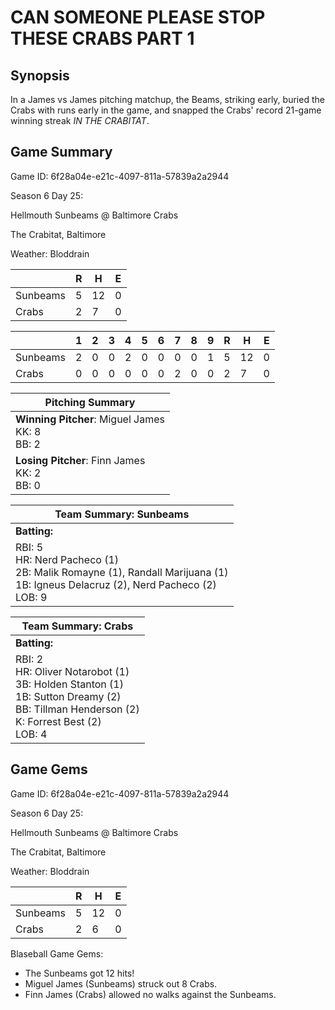 # CAN SOMEONE PLEASE STOP THESE CRABS PART 1

## Synopsis

In a James vs James pitching matchup, the Beams, striking early, buried the Crabs with runs
early in the game, and snapped the Crabs' record 21-game winning streak _IN THE CRABITAT_.

## Game Summary

Game ID: 6f28a04e-e21c-4097-811a-57839a2a2944

Season 6 Day 25:

Hellmouth Sunbeams @ Baltimore Crabs

The Crabitat, Baltimore

Weather: Bloddrain



|  | R | H | E |
| --- | --- | --- | --- |
| Sunbeams |   5 |  12 |   0 | 
| Crabs |   2 |   7 |   0 | 


|  |   1 |   2 |   3 |   4 |   5 |   6 |   7 |   8 |   9 |  R | H | E |
| --- | --- | --- | --- | --- | --- | --- | --- | --- | --- | --- | --- | --- |
| Sunbeams |   2 |   0 |   0 |   2 |   0 |   0 |   0 |   0 |   1 |   5 |  12 |   0 | 
| Crabs |   0 |   0 |   0 |   0 |   0 |   0 |   2 |   0 |   0 |   2 |   7 |   0 | 


| Pitching Summary |
| --- |
| **Winning Pitcher**: Miguel James<br />KK: 8<br />BB: 2 |
| **Losing Pitcher**: Finn James<br />KK: 2<br />BB: 0 |


| Team Summary: Sunbeams |
| --- |
| **Batting:** |
| RBI: 5 <br />HR: Nerd Pacheco (1) <br />2B: Malik Romayne (1), Randall Marijuana (1) <br />1B: Igneus Delacruz (2), Nerd Pacheco (2) <br />LOB: 9 |


| Team Summary: Crabs |
| --- |
| **Batting:** |
| RBI: 2 <br />HR: Oliver Notarobot (1) <br />3B: Holden Stanton (1) <br />1B: Sutton Dreamy (2) <br />BB: Tillman Henderson (2) <br />K: Forrest Best (2) <br />LOB: 4 |


## Game Gems


Game ID: 6f28a04e-e21c-4097-811a-57839a2a2944

Season 6 Day 25:

Hellmouth Sunbeams @ Baltimore Crabs

The Crabitat, Baltimore

Weather: Bloddrain


|  | R | H | E |
| --- | --- | --- | --- |
| Sunbeams |   5 |  12 |   0 | 
| Crabs |   2 |   6 |   0 | 


Blaseball Game Gems:

* The Sunbeams got 12 hits!
* Miguel James (Sunbeams) struck out 8 Crabs.
* Finn James (Crabs) allowed no walks against the Sunbeams.

